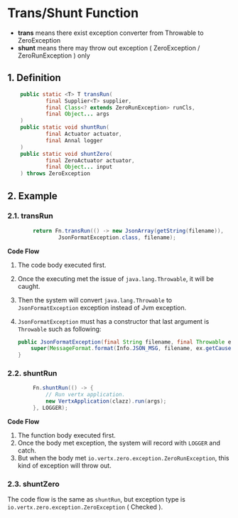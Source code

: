 # Trans/Shunt Function

* **trans** means there exist exception converter from Throwable to ZeroException 
* **shunt** means there may throw out exception ( ZeroException / ZeroRunException ) only

## 1. Definition

```java
    public static <T> T transRun(
            final Supplier<T> supplier,
            final Class<? extends ZeroRunException> runCls,
            final Object... args
    )
    public static void shuntRun(
            final Actuator actuator,
            final Annal logger
    )
    public static void shuntZero(
            final ZeroActuator actuator,
            final Object... input
    ) throws ZeroException
```

## 2. Example

### 2.1. transRun

```java
        return Fn.transRun(() -> new JsonArray(getString(filename)),
                JsonFormatException.class, filename);
```

**Code Flow**

1. The code body executed first.
2. Once the executing met the issue of `java.lang.Throwable`, it will be caught.
3. Then the system will convert `java.lang.Throwable` to `JsonFormatException` exception instead of Jvm exception.
4. `JsonFormatException` must has a constructor that last argument is `Throwable` such as following:

	```java
    public JsonFormatException(final String filename, final Throwable ex) {
        super(MessageFormat.format(Info.JSON_MSG, filename, ex.getCause()));
    }
	```
	
### 2.2. shuntRun

```java
        Fn.shuntRun(() -> {
            // Run vertx application.
            new VertxApplication(clazz).run(args);
        }, LOGGER);
```        

**Code Flow**

1. The function body executed first.
2. Once the body met exception, the system will record with `LOGGER` and catch.
3. But when the body met `io.vertx.zero.exception.ZeroRunException`, this kind of exception will throw out.

### 2.3. shuntZero

The code flow is the same as `shuntRun`, but exception type is `io.vertx.zero.exception.ZeroException` ( Checked ). 

